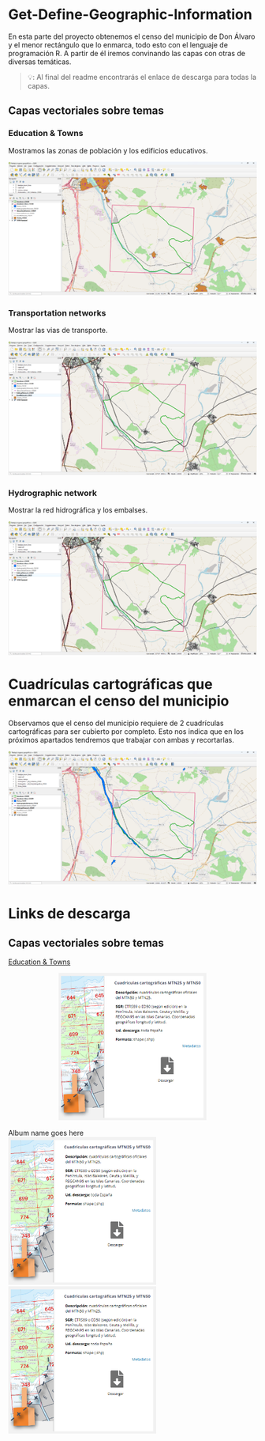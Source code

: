 # Get-Define-Geographic-Information
En esta parte del proyecto obtenemos el censo del municipio de Don Álvaro y el menor rectángulo que lo enmarca, todo esto con el lenguaje de programación R. A partir de él iremos convinando las capas con otras de diversas temáticas.

> 💡: Al final del readme encontrarás el enlace de descarga para todas la capas.

## Capas vectoriales sobre temas

### Education & Towns
Mostramos las zonas de población y los edificios educativos.

![](/img/Get-Define-Geographic-Information/EducationTowns.png)

### Transportation networks
Mostrar las vias de transporte.

![](/img/Get-Define-Geographic-Information/TransportationNetworks.png)

### Hydrographic network
Mostrar la red hidrográfica y los embalses.

![](/img/Get-Define-Geographic-Information/TransportationNetworks.png)

# Cuadrículas cartográficas que enmarcan el censo del municipio
Observamos que el censo del municipio requiere de 2 cuadrículas cartográficas para ser cubierto por completo. Esto nos indica que en los próximos apartados tendremos que trabajar con ambas y recortarlas.

![](/img/Get-Define-Geographic-Information/HydrographicNetwork.png)





# Links de descarga

## Capas vectoriales sobre temas

[Education & Towns](http://sitex.gobex.es/SITEX/centrodescargas/view/2)

<p align="center">
  <img src="/img/Get-Define-Geographic-Information/MTN25.png" alt="Imagen 1" width="300"/>
    <figcaption href="https://www.google.com">Album name goes here</figcaption>
  <img src="/img/Get-Define-Geographic-Information/MTN25.png" alt="Imagen 2" width="300"/>
  <img src="/img/Get-Define-Geographic-Information/MTN25.png" alt="Imagen 3" width="300"/>
</p>
